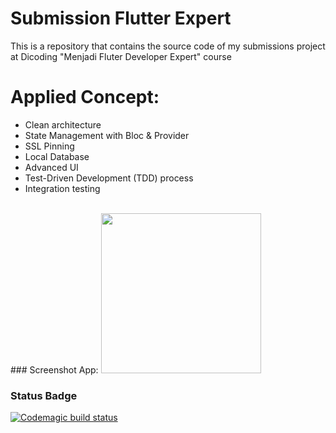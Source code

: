 # Submission Flutter Expert
This is a repository that contains the source code of my submissions project at Dicoding "Menjadi Fluter Developer Expert" course


# Applied Concept:
- Clean architecture
- State Management with Bloc & Provider
- SSL Pinning
- Local Database
- Advanced UI
- Test-Driven Development (TDD) process
- Integration testing
<br/>
### Screenshot App:
<img src="https://github.com/dicky7/DiTonton_Expert/blob/submission_2_search/assets/app_screenshot.png" width="256">&nbsp;&nbsp;

### Status Badge
[![Codemagic build status](https://api.codemagic.io/apps/63842a43543f9f6f60ff2c9a/63842a43543f9f6f60ff2c99/status_badge.svg)](https://codemagic.io/apps/63842a43543f9f6f60ff2c9a/63842a43543f9f6f60ff2c99/latest_build)

